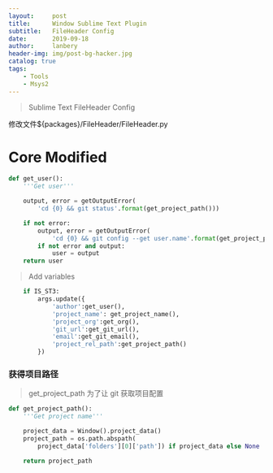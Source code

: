 ```yaml
---
layout:     post
title:      Window Sublime Text Plugin
subtitle:   FileHeader Config
date:       2019-09-18
author:     lanbery
header-img: img/post-bg-hacker.jpg
catalog: true
tags:
    - Tools
    - Msys2	
---
```


> Sublime Text FileHeader Config

修改文件${packages}/FileHeader/FileHeader.py

# Core Modified

``` python
def get_user():
    '''Get user'''

    output, error = getOutputError(
        'cd {0} && git status'.format(get_project_path()))

    if not error:
        output, error = getOutputError(
			'cd {0} && git config --get user.name'.format(get_project_path()))
        if not error and output:
            user = output
    return user

```

>Add variables

``` python
    if IS_ST3:
        args.update({
			'author':get_user(),
			'project_name': get_project_name(),
			'project_org':get_org(),
			'git_url':get_git_url(),
			'email':get_git_email(),
			'project_rel_path':get_project_path()
		})

```

### 获得项目路径

> get_project_path 为了让 git 获取项目配置

``` python
def get_project_path():
    '''Get project name'''

    project_data = Window().project_data()
    project_path = os.path.abspath(
        project_data['folders'][0]['path']) if project_data else None

    return project_path
```